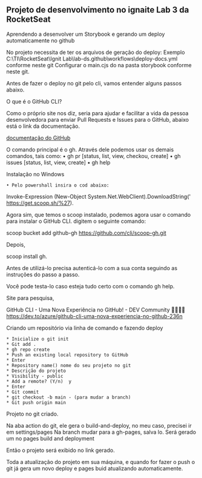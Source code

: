 ## Projeto de desenvolvimento no ignaite Lab 3 da RocketSeat

Aprendendo a desenvolver um Storybook e gerando um deploy automaticamente no github

No projeto necessita de ter os arquivos de geração do deploy:
Exemplo C:\TI\RocketSeat\Ignit Lab\lab-ds\.github\workflows\deploy-docs.yml  conforme neste git
Configurar o main.cjs do na pasta storybook conforme neste git.

Antes de fazer o deploy no git pelo cli, vamos entender alguns passos abaixo.

O que é o GitHub CLI?

Como o próprio site nos diz, seria para ajudar e facilitar a vida da pessoa desenvolvedora para enviar Pull Requests e Issues para o GitHub, abaixo está o link da documentação.
 
<a href="https://cli.github.com/manual/">documentação do GitHub </a>

O comando principal é o gh. Através dele podemos usar os demais comandos, tais como:
	• gh pr [status, list, view, checkou, create]
	• gh issues [status, list, view, create]
	• gh help

Instalação no Windows 

	• Pelo powershall insira o cod abaixo:

Invoke-Expression (New-Object System.Net.WebClient).DownloadString(' https://get.scoop.sh/%27).


Agora sim, que temos o scoop instalado, podemos agora usar o comando para instalar o GitHub CLI. digitem o seguinte comando:

 scoop bucket add github-gh https://github.com/cli/scoop-gh.git

Depois,

scoop install gh.

Antes de utilizá-lo precisa autenticá-lo com a sua conta seguindo as instruções do passo a passo. 

Você pode testa-lo caso esteja tudo certo com o comando gh help.

Site para pesquisa,

GitHub CLI - Uma Nova Experiência no GitHub! - DEV Community 👩‍💻👨‍💻
https://dev.to/azure/github-cli-uma-nova-experiencia-no-github-236n

Criando um repositório via linha de comando e fazendo  deploy

	* Inicialize o git init
	* Git add .
	* gh repo create
	* Push an existing local repository to GitHub   
	* Enter
	* Repository name() nome do seu projeto no git
	* Descrição do projeto
	* Visibility - public
	* Add a remote? (Y/n)  y
	* Enter
	* Git commit
	* git checkout -b main - (para mudar a branch)
	* Git push origin main

Projeto no git criado.

Na aba action do git, ele gera o build-and-deploy, no meu caso, precisei ir em settings/pages
Na branch mudar para a gh-pages, salva lo.
Será gerado um no pages build and deployment

Então o projeto será exibido no link gerado.

Toda a atualização do projeto em sua máquina, e quando for fazer o push o git já gera um novo deploy e pages buid atualizando automaticamente.
